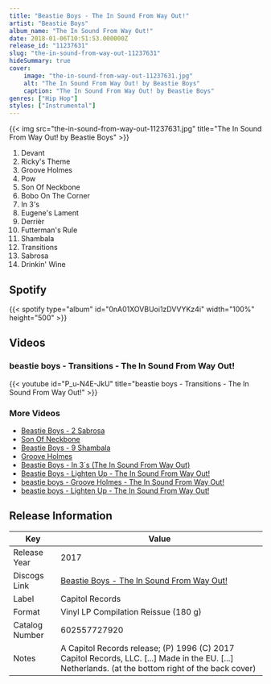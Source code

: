 ```yaml
---
title: "Beastie Boys - The In Sound From Way Out!"
artist: "Beastie Boys"
album_name: "The In Sound From Way Out!"
date: 2018-01-06T10:51:53.000000Z
release_id: "11237631"
slug: "the-in-sound-from-way-out-11237631"
hideSummary: true
cover:
    image: "the-in-sound-from-way-out-11237631.jpg"
    alt: "The In Sound From Way Out! by Beastie Boys"
    caption: "The In Sound From Way Out! by Beastie Boys"
genres: ["Hip Hop"]
styles: ["Instrumental"]
---
```


{{< img src="the-in-sound-from-way-out-11237631.jpg" title="The In Sound From Way Out! by Beastie Boys" >}}

<!-- section break -->

1. Devant
2. Ricky's Theme
3. Groove Holmes
4. Pow
5. Son Of Neckbone
6. Bobo On The Corner
7. In 3's
8. Eugene's Lament
9. Derrièr
10. Futterman's Rule
11. Shambala
12. Transitions
13. Sabrosa
14. Drinkin' Wine

<!-- section break -->


## Spotify
{{< spotify type="album" id="0nA01XOVBUoi1zDVVYKz4i" width="100%" height="500" >}}



## Videos
### beastie boys - Transitions - The In Sound From Way Out!
{{< youtube id="P_u-N4E-JkU" title="beastie boys - Transitions - The In Sound From Way Out!" >}}<br>

### More Videos

- [Beastie Boys - 2 Sabrosa](https://www.youtube.com/watch?v=k_UfHToc50E)
- [Son Of Neckbone](https://www.youtube.com/watch?v=3RvhVXb_1z8)
- [Beastie Boys - 9 Shambala](https://www.youtube.com/watch?v=I5rUen5H_7Q)
- [Groove Holmes](https://www.youtube.com/watch?v=kfwZH9qQJfg)
- [Beastie Boys - In 3´s (The In Sound From Way Out)](https://www.youtube.com/watch?v=Uhx3oulxcj4)
- [Beastie Boys - Lighten Up - The In Sound From Way Out!](https://www.youtube.com/watch?v=M_a_jZYofwE)
- [beastie boys - Groove Holmes - The In Sound From Way Out!](https://www.youtube.com/watch?v=slb3pqRHmPs)
- [beastie boys - Lighten Up - The In Sound From Way Out!](https://www.youtube.com/watch?v=7pONzCsX_kM)


## Release Information
|  Key           | Value                                                |
| ---------------| ---------------------------------------------------- |
| Release Year   | 2017                                   |
| Discogs Link   | [Beastie Boys - The In Sound From Way Out!](https://www.discogs.com/release/11237631-Beastie-Boys-The-In-Sound-From-Way-Out) |
| Label          | Capitol Records |
| Format         | Vinyl LP Compilation Reissue (180 g) |
| Catalog Number | 602557727920 |
| Notes | A Capitol Records release; (P) 1996 (C) 2017 Capitol Records, LLC. [...] Made in the EU. [...] Netherlands.  (at the bottom right of the back cover) |